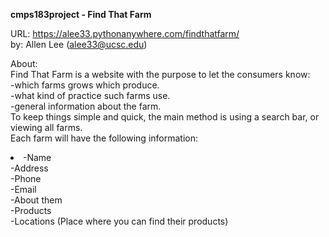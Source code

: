 <b>cmps183project - Find That Farm</b>

URL:  https://alee33.pythonanywhere.com/findthatfarm/
<br>by:   Allen Lee (alee33@ucsc.edu)

About:<br>
  Find That Farm is a website with the purpose to let the consumers know:<br>
    -which farms grows which produce.<br>
    -what kind of practice such farms use.<br>
    -general information about the farm.<br>
  To keep things simple and quick, the main method is using a search bar, or viewing all farms.<br>
  Each farm will have the following information:<br>
    <li>-Name<br></li>
    -Address<br>
    -Phone<br>
    -Email<br>
    -About them<br>
    -Products<br>
    -Locations (Place where you can find their products)<br>
